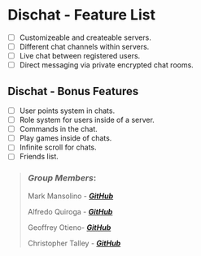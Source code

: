 Dischat - Feature List
=================================================================
- [ ] Customizeable and createable servers.
- [ ] Different chat channels within servers.
- [ ] Live chat between registered users.
- [ ] Direct messaging via private encrypted chat rooms.

Dischat - Bonus Features
-----------------------------------------------------------------
- [ ] User points system in chats.
- [ ] Role system for users inside of a server.
- [ ] Commands in the chat.
- [ ] Play games inside of chats.
- [ ] Infinite scroll for chats.
- [ ] Friends list.

>
>
>
>### _Group Members_:
>
> Mark Mansolino - [_**GitHub**_](https://github.com/markjm610)
>
> Alfredo Quiroga - [_**GitHub**_](https://github.com/SauceKnight)
>
> Geoffrey Otieno- [_**GitHub**_](https://github.com/gootieno)
>
> Christopher Talley - [_**GitHub**_](https://github.com/christophertalley)
